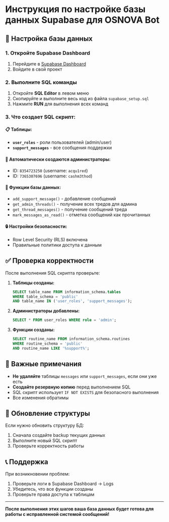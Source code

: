 # Инструкция по настройке базы данных Supabase для OSNOVA Bot

## 🔧 Настройка базы данных

### 1. Откройте Supabase Dashboard
1. Перейдите в [Supabase Dashboard](https://supabase.com/dashboard)
2. Войдите в свой проект

### 2. Выполните SQL команды
1. Откройте **SQL Editor** в левом меню
2. Скопируйте и выполните весь код из файла `supabase_setup.sql`
3. Нажмите **RUN** для выполнения всех команд

### 3. Что создает SQL скрипт:

#### 📋 Таблицы:
- **`user_roles`** - роли пользователей (admin/user)
- **`support_messages`** - все сообщения поддержки

#### 👑 Автоматически создаются администраторы:
- ID: `8354723250` (username: `acqu1red`)
- ID: `7365307696` (username: `cashm3thod`)

#### 🔧 Функции базы данных:
- `add_support_message()` - добавление сообщений
- `get_admin_threads()` - получение всех тредов для админа
- `get_thread_messages()` - получение сообщений треда
- `mark_messages_as_read()` - отметка сообщений как прочитанных

#### 🔒 Настройки безопасности:
- Row Level Security (RLS) включена
- Правильные политики доступа к данным

## ✅ Проверка корректности

После выполнения SQL скрипта проверьте:

1. **Таблицы созданы:**
   ```sql
   SELECT table_name FROM information_schema.tables 
   WHERE table_schema = 'public' 
   AND table_name IN ('user_roles', 'support_messages');
   ```

2. **Администраторы добавлены:**
   ```sql
   SELECT * FROM user_roles WHERE role = 'admin';
   ```

3. **Функции созданы:**
   ```sql
   SELECT routine_name FROM information_schema.routines 
   WHERE routine_schema = 'public' 
   AND routine_name LIKE '%support%';
   ```

## 🚨 Важные примечания

- **Не удаляйте** таблицы `messages` или `support_messages`, если они уже есть
- **Создайте резервную копию** перед выполнением SQL
- SQL скрипт использует `IF NOT EXISTS` для безопасного выполнения
- Все изменения обратимы

## 🔄 Обновление структуры

Если нужно обновить структуру БД:
1. Сначала создайте backup текущих данных
2. Выполните новый SQL скрипт
3. Проверьте корректность работы

## 📞 Поддержка

При возникновении проблем:
1. Проверьте логи в Supabase Dashboard → Logs
2. Убедитесь, что все функции созданы
3. Проверьте права доступа к таблицам

---

**После выполнения этих шагов ваша база данных будет готова для работы с исправленной системой сообщений!**

